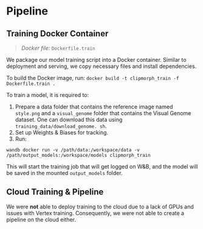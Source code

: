# Pipeline

## Training Docker Container

> *Docker file:* `Dockerfile.train`

We package our model training script into a Docker container. Similar to 
deployment and serving, we copy necessary files and install dependencies.

To build the Docker image, run:
`docker build -t clipmorph_train -f Dockerfile.train .`

To train a model, it is required to:
1. Prepare a data folder that contains the reference image named `style.png` and a `visual_genome` folder that contains the Visual Genome 
   dataset. One can download this data using `training_data/download_genome.
   sh`.
2. Set up Weights & Biases for tracking.
3. Run:

`wandb docker run -v /path/data:/workspace/data -v 
/path/output_models:/workspace/models clipmorph_train`

This will start the training job that will get logged on W&B, and the model 
will be saved in the mounted `output_models` folder.

## Cloud Training & Pipeline

We were **not** able to deploy training to the cloud due to a lack of GPUs 
and issues with Vertex training. Consequently, we were not able to create a 
pipeline on the cloud either.
